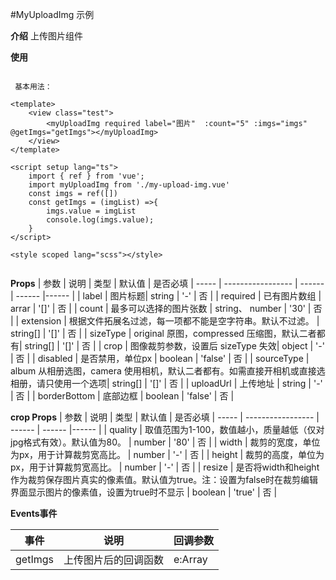 #MyUploadImg 示例

**介绍**
上传图片组件

**使用**

```

 基本用法：

<template>
	<view class="test">
		<myUploadImg required label="图片"  :count="5" :imgs="imgs" @getImgs="getImgs"></myUploadImg>
	</view>
</template>

<script setup lang="ts">
	import { ref } from 'vue';
	import myUploadImg from './my-upload-img.vue'
	const imgs = ref([])
	const getImgs = (imgList) =>{
		imgs.value = imgList
		console.log(imgs.value);
	}
</script>

<style scoped lang="scss"></style>


```

**Props**
| 参数 | 说明 | 类型 | 默认值 | 是否必填
| ----- | ----------------- | ------ | ------ |------ |
| label | 图片标题| string | '-' | 否 |
| required | 已有图片数组 | arrar | '[]' | 否 |
| count | 最多可以选择的图片张数 | string、 number | '30' | 否 |
| extension | 根据文件拓展名过滤，每一项都不能是空字符串。默认不过滤。 | string[] | '[]' | 否 |
| sizeType | original 原图，compressed 压缩图，默认二者都有| string[] | '[]' | 否 |
| crop | 图像裁剪参数，设置后 sizeType 失效| object | '-' | 否 |
| disabled | 是否禁用，单位px | boolean | 'false' | 否 |
| sourceType | album 从相册选图，camera 使用相机，默认二者都有。如需直接开相机或直接选相册，请只使用一个选项| string[] | '[]' | 否 |
| uploadUrl | 上传地址 | string | '-' | 否 |
| borderBottom | 底部边框 | boolean | 'false' | 否 |

**crop Props**
| 参数 | 说明 | 类型 | 默认值 | 是否必填
| ----- | ----------------- | ------ | ------ |------ |
| quality | 取值范围为1-100，数值越小，质量越低（仅对jpg格式有效）。默认值为80。 | number | '80' | 否 |
| width | 裁剪的宽度，单位为px，用于计算裁剪宽高比。 | number | '-' | 否 |
| height | 裁剪的高度，单位为px，用于计算裁剪宽高比。 | number | '-' | 否 |
| resize | 是否将width和height作为裁剪保存图片真实的像素值。默认值为true。注：设置为false时在裁剪编辑界面显示图片的像素值，设置为true时不显示 | boolean | 'true' | 否 |


**Events事件**

| 事件 | 说明 | 回调参数
| ----- | ----------------- | ----- |
| getImgs |  上传图片后的回调函数 | e:Array |
